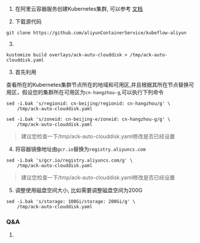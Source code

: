 1. 在阿里云容器服务创建Kubernetes集群, 可以参考 [文档](https://github.com/AliyunContainerService/ai-starter/blob/master/docs/setup/CREATE_CLUSTER.md)

2. 下载源代码

```
git clone https://github.com/aliyunContainerService/kubeflow-aliyun
```

3. 

```
kustomize build overlays/ack-auto-clouddisk > /tmp/ack-auto-clouddisk.yaml
```

3. 首先利用

查看所在的Kubernetes集群节点所在的地域和可用区,并且根据其所在节点替换可用区，假设您的集群所在可用区为`cn-hangzhou-g`,可以执行下列命令

```
sed -i.bak 's/regionid: cn-beijing/regionid: cn-hangzhou/g' \
    /tmp/ack-auto-clouddisk.yaml

sed -i.bak 's/zoneid: cn-beijing-e/zoneid: cn-hangzhou-g/g' \
    /tmp/ack-auto-clouddisk.yaml
```
> 建议您检查一下/tmp/ack-auto-clouddisk.yaml修改是否已经设置

4. 将容器镜像地址由`gcr.io`替换为`registry.aliyuncs.com`

```
sed -i.bak 's/gcr.io/registry.aliyuncs.com/g' \
    /tmp/ack-auto-clouddisk.yaml
```

> 建议您检查一下/tmp/ack-auto-clouddisk.yaml修改是否已经设置

5. 调整使用磁盘空间大小, 比如需要调整磁盘空间为200G

```
sed -i.bak 's/storage: 100Gi/storage: 200Gi/g' \
    /tmp/ack-auto-clouddisk.yaml
```


### Q&A

1.